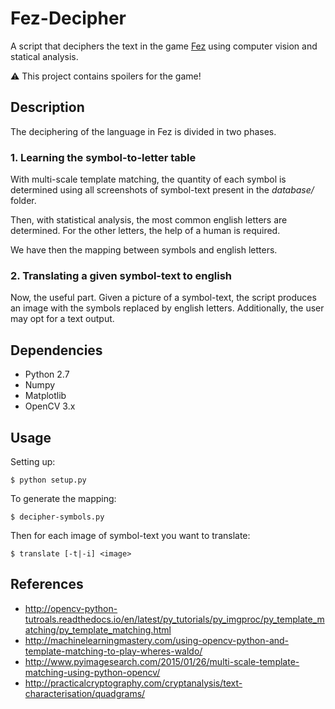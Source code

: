 # Fez-Decipher
A script that deciphers the text in the game [Fez](http://fezgame.com/) using computer vision and statical analysis.

:warning: This project contains spoilers for the game!

## Description

The deciphering of the language in Fez is divided in two phases.

### 1. Learning the symbol-to-letter table

With multi-scale template matching, the quantity of each symbol is determined using all screenshots of symbol-text present in the _database/_ folder.

Then, with statistical analysis, the most common english letters are determined. For the other letters, the help of a human is required.

We have then the mapping between symbols and english letters.

### 2. Translating a given symbol-text to english

Now, the useful part. Given a picture of a symbol-text, the script produces an image with the symbols replaced by english letters. Additionally, the user may opt for a text output.

## Dependencies
* Python 2.7
* Numpy
* Matplotlib
* OpenCV 3.x

## Usage

Setting up:

```$ python setup.py```


To generate the mapping:

```$ decipher-symbols.py```

Then for each image of symbol-text you want to translate:

```$ translate [-t|-i] <image>```

## References
* <http://opencv-python-tutroals.readthedocs.io/en/latest/py_tutorials/py_imgproc/py_template_matching/py_template_matching.html>
* <http://machinelearningmastery.com/using-opencv-python-and-template-matching-to-play-wheres-waldo/>
* <http://www.pyimagesearch.com/2015/01/26/multi-scale-template-matching-using-python-opencv/>
* <http://practicalcryptography.com/cryptanalysis/text-characterisation/quadgrams/>
